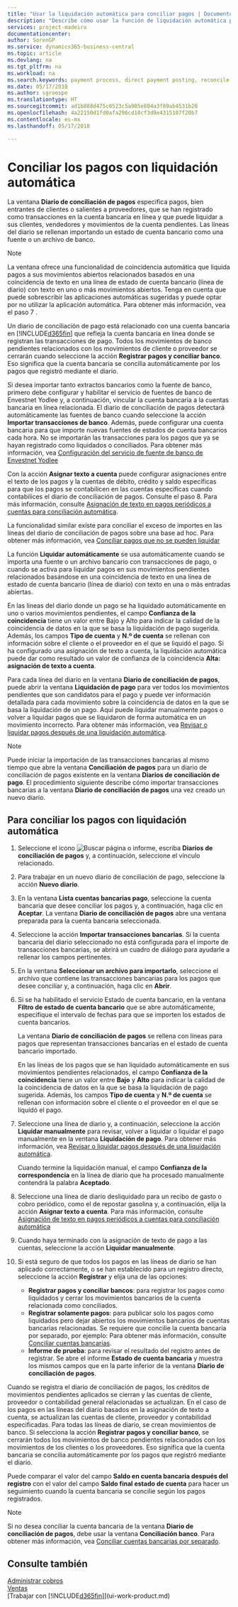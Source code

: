 ```yaml
---
title: "Usar la liquidación automática para conciliar pagos | Documentos de Microsoft"
description: "Describe cómo usar la función de liquidación automática para liquidar pagos o recibos de efectivo en sus movimientos pendientes relacionados y conciliar pagos."
services: project-madeira
documentationcenter: 
author: SorenGP
ms.service: dynamics365-business-central
ms.topic: article
ms.devlang: na
ms.tgt_pltfrm: na
ms.workload: na
ms.search.keywords: payment process, direct payment posting, reconcile payment, expenses, cash receipts
ms.date: 05/17/2018
ms.author: sgroespe
ms.translationtype: HT
ms.sourcegitcommit: ad1b888d475c0523c5a905e804a3f89ab4531b28
ms.openlocfilehash: 4a22150d1fd0afa296cd10cf3d9e4315107f20b7
ms.contentlocale: es-mx
ms.lasthandoff: 05/17/2018

---
```

# <a name="reconcile-payments-using-automatic-application"></a>Conciliar los pagos con liquidación automática
La ventana **Diario de conciliación de pagos** especifica pagos, bien entrantes de clientes o salientes a proveedores, que se han registrado como transacciones en la cuenta bancaria en línea y que puede liquidar a sus clientes, vendedores y movimientos de la cuenta pendientes. Las líneas del diario se rellenan importando un estado de cuenta bancario como una fuente o un archivo de banco.

> [!NOTE]
> La ventana ofrece una funcionalidad de coincidencia automática que liquida pagos a sus movimientos abiertos relacionados basados en una coincidencia de texto en una línea de estado de cuenta bancario (línea de diario) con texto en uno o más movimientos abiertos. Tenga en cuenta que puede sobrescribir las aplicaciones automáticas sugeridas y puede optar por no utilizar la aplicación automática. Para obtener más información, vea el paso 7 .

Un diario de conciliación de pago está relacionado con una cuenta bancaria en [!INCLUDE[d365fin](includes/d365fin_md.md)] que refleja la cuenta bancaria en línea donde se registran las transacciones de pago. Todos los movimientos de banco pendientes relacionados con los movimientos de cliente o proveedor se cerrarán cuando seleccione la acción **Registrar pagos y conciliar banco**. Eso significa que la cuenta bancaria se concilia automáticamente por los pagos que registró mediante el diario.

Si desea importar tanto extractos bancarios como la fuente de banco, primero debe configurar y habilitar el servicio de fuentes de banco de Envestnet Yodlee y, a continuación, vincular la cuenta bancaria a la cuentas bancaria en línea relacionada. El diario de conciliación de pagos detectará automáticamente las fuentes de banco cuando seleccione la acción **Importar transacciones de banco**. Además, puede configurar una cuenta bancaria para que importe nuevas fuentes de estados de cuenta bancarios cada hora. No se importarán las transacciones para los pagos que ya se hayan registrado como liquidados o conciliados. Para obtener más información, vea [Configuración del servicio de fuente de banco de Envestnet Yodlee](bank-how-setup-bank-statement-service.md)

Con la acción **Asignar texto a cuenta** puede configurar asignaciones entre el texto de los pagos y la cuentas de débito, crédito y saldo específicas para que los pagos se contabilicen en las cuentas específicas cuando contabilices el diario de conciliación de pagos. Consulte el paso 8. Para más información, consulte [Asignación de texto en pagos periódicos a cuentas para conciliación automática](receivables-how-map-text-recurring-payments-accounts-auto-reconcilliation.md).

La funcionalidad similar existe para conciliar el exceso de importes en las líneas del diario de conciliación de pagos sobre una base ad hoc. Para obtener más información, vea [Conciliar pagos que no se pueden liquidar](receivables-how-reconcile-payments-cannot-apply-auto.md)

La función **Liquidar automáticamente** se usa automáticamente cuando se importa una fuente o un archivo bancario con transacciones de pago, o cuando se activa para liquidar pagos en sus movimientos pendientes relacionados basándose en una coincidencia de texto en una línea de estado de cuenta bancario (línea de diario) con texto en una o más entradas abiertas.

En las líneas del diario donde un pago se ha liquidado automáticamente en uno o varios movimientos pendientes, el campo **Confianza de la coincidencia** tiene un valor entre Bajo y Alto para indicar la calidad de la coincidencia de datos en la que se basa la liquidación de pago sugerida. Además, los campos **Tipo de cuenta** y **N.º de cuenta** se rellenan con información sobre el cliente o el proveedor en el que se liquidó el pago. Si ha configurado una asignación de texto a cuenta, la liquidación automática puede dar como resultado un valor de confianza de la coincidencia **Alta: asignación de texto a cuenta**.

Para cada línea del diario en la ventana **Diario de conciliación de pagos**, puede abrir la ventana **Liquidación de pago** para ver todos los movimientos pendientes que son candidatos para el pago y puede ver información detallada para cada movimiento sobre la coincidencia de datos en la que se basa la liquidación de un pago. Aquí puede liquidar manualmente pagos o volver a liquidar pagos que se liquidaron de forma automática en un movimiento incorrecto. Para obtener más información, vea [Revisar o liquidar pagos después de una liquidación automática](receivables-how-review-apply-payments-auto-application.md).

> [!NOTE]  
> Puede iniciar la importación de las transacciones bancarias al mismo tiempo que abre la ventana **Conciliación de pagos** para un diario de conciliación de pagos existente en la ventana **Diarios de conciliación de pago**. El procedimiento siguiente describe cómo importar transacciones bancarias a la ventana **Diario de conciliación de pagos** una vez creado un nuevo diario.

## <a name="to-reconcile-payments-using-automatic-application"></a>Para conciliar los pagos con liquidación automática
1. Seleccione el icono ![Buscar página o informe](media/ui-search/search_small.png "icono Buscar página o informe"), escriba **Diarios de conciliación de pagos** y, a continuación, seleccione el vínculo relacionado.
2. Para trabajar en un nuevo diario de conciliación de pago, seleccione la acción **Nuevo diario**.
3. En la ventana **Lista cuentas bancarias pago**, seleccione la cuenta bancaria que desee conciliar los pagos y, a continuación, haga clic en **Aceptar**.
   La ventana **Diario de conciliación de pagos** abre una ventana preparada para la cuenta bancaria seleccionada.
4. Seleccione la acción **Importar transacciones bancarias**.
   Si la cuenta bancaria del diario seleccionado no está configurada para el importe de transacciones bancarias, se abrirá un cuadro de diálogo para ayudarle a rellenar los campos pertinentes.
5. En la ventana **Seleccionar un archivo para importarlo**, seleccione el archivo que contiene las transacciones bancarias para los pagos que desee conciliar y, a continuación, haga clic en **Abrir**.  
6. Si se ha habilitado el servicio Estado de cuenta bancario, en la ventana **Filtro de estado de cuenta bancario** que se abre automáticamente, especifique el intervalo de fechas para que se importen los estados de cuenta bancarios.

    La ventana **Diario de conciliación de pagos** se rellena con líneas para pagos que representan transacciones bancarias en el estado de cuenta bancario importado.

    En las líneas de los pagos que se han liquidado automáticamente en sus movimientos pendientes relacionados, el campo **Confianza de la coincidencia** tiene un valor entre **Bajo** y **Alto** para indicar la calidad de la coincidencia de datos en la que se basa la liquidación de pago sugerida. Además, los campos **Tipo de cuenta** y **N.º de cuenta** se rellenan con información sobre el cliente o el proveedor en el que se liquidó el pago.
7. Seleccione una línea de diario y, a continuación, seleccione la acción **Liquidar manualmente** para revisar, volver a liquidar o liquidar el pago manualmente en la ventana **Liquidación de pago**. Para obtener más información, vea [Revisar o liquidar pagos después de una liquidación automática](receivables-how-review-apply-payments-auto-application.md).

    Cuando termine la liquidación manual, el campo **Confianza de la correspondencia** en la línea de diario que ha procesado manualmente contendrá la palabra **Aceptado**.
8. Seleccione una línea de diario desliquidado para un recibo de gasto o cobro periódico, como el de repostar gasolina y, a continuación, elija la acción **Asignar texto a cuenta**. Para más información, consulte [Asignación de texto en pagos periódicos a cuentas para conciliación automática](receivables-how-map-text-recurring-payments-accounts-auto-reconcilliation.md)
9. Cuando haya terminado con la asignación de texto de pago a las cuentas, seleccione la acción **Liquidar manualmente**.
10. Si está seguro de que todos los pagos en las líneas de diario se han aplicado correctamente, o se han establecido para un registro directo, seleccione la acción **Registrar** y elija una de las opciones:

    - **Registrar pagos y conciliar bancos**: para registrar los pagos como liquidados y cerrar los movimientos bancarios de la cuenta relacionada como conciliados.
    - **Registrar solamente pagos**: para publicar solo los pagos como liquidados pero dejar abiertos los movimientos bancarios de cuentas bancarias relacionadas. Se requiere que concilie la cuenta bancaria por separado, por ejemplo: Para obtener más información, consulte [Conciliar cuentas bancarias](bank-how-reconcile-bank-accounts-separately.md).
    - **Informe de prueba**: para revisar el resultado del registro antes de registrar. Se abre el informe **Estado de cuenta bancaria** y muestra los mismos campos que en la parte inferior de la ventana **Diario de conciliación de pagos**.

Cuando se registra el diario de conciliación de pagos, los créditos de movimientos pendientes aplicados se cierran y las cuentas de cliente, proveedor o contabilidad general relacionadas se actualizan. En el caso de los pagos en las líneas del diario basados en la asignación de texto a cuenta, se actualizan las cuentas de cliente, proveedor y contabilidad especificadas. Para todas las líneas de diario, se crean movimientos de banco. Si selecciona la acción **Registrar pagos y conciliar banco**, se cerrarán todos los movimientos de banco pendientes relacionados con los movimientos de los clientes o los proveedores. Eso significa que la cuenta bancaria se concilia automáticamente por los pagos que registró mediante el diario.

Puede comparar el valor del campo **Saldo en cuenta bancaria después del registro** con el valor del campo **Saldo final estado de cuenta** para hacer un seguimiento cuando la cuenta bancaria se concilie según los pagos registrados.

> [!NOTE]  
>   Si no desea conciliar la cuenta bancaria de la ventana **Diario de conciliación de pagos**, debe usar la ventana **Conciliación banco**. Para obtener más información, vea [Conciliar cuentas bancarias por separado](bank-how-reconcile-bank-accounts-separately.md).

## <a name="see-also"></a>Consulte también
[Administrar cobros](receivables-manage-receivables.md)  
[Ventas](sales-manage-sales.md)  
[Trabajar con [!INCLUDE[d365fin](includes/d365fin_md.md)]](ui-work-product.md)

